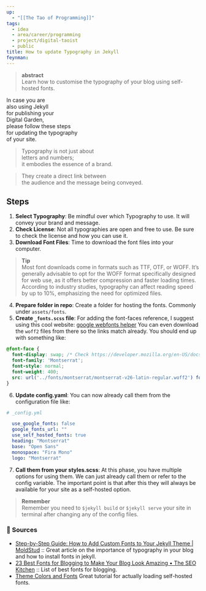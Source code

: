 ```yaml
---
up:
  - "[[The Tao of Programming]]"
tags:
  - idea
  - area/career/programming
  - project/digital-taoist
  - public
title: How to update Typography in Jekyll
feynman:
---
```


> **abstract** \
> Learn how to customise the typography of your blog using self-hosted fonts. 

In case you are \
also using Jekyll \
for publishing your \
Digital Garden, \
please follow these steps \
for updating the typography \
of your site. 

> Typography is not just about \
> letters and numbers; \
> it embodies the essence of a brand. 

> They create a direct link between \
> the audience and the message being conveyed.

## Steps 

1. **Select Typography**: Be mindful over which Typography to use. It will convey your brand and message. 
2. **Check License**: Not all typographies are open and free to use. Be sure to check the license and how you can use it. 
3. **Download Font Files**: Time to download the font files into your computer. 

> **Tip** \
> Most font downloads come in formats such as TTF, OTF, or WOFF. It’s generally advisable to opt for the WOFF format specifically designed for web use, as it offers better compression and faster loading times. According to industry studies, typography can affect reading speed by up to 10%, emphasizing the need for optimized files.

4. **Prepare folder in repo**: Create a folder for hosting the fonts. Commonly under `assets/fonts`. 
5. **Create `_fonts.scss` file**: For adding the font-faces reference, I suggest using this cool website: [google webfonts helper](https://gwfh.mranftl.com/fonts) You can even download the `woff2` files from there so the links match already. You should end up with something like: 

```css
@font-face {
  font-display: swap; /* Check https://developer.mozilla.org/en-US/docs/Web/CSS/@font-face/font-display for other options. */
  font-family: 'Montserrat';
  font-style: normal;
  font-weight: 400;
  src: url('../fonts/montserrat/montserrat-v26-latin-regular.woff2') format('woff2'); /* Chrome 36+, Opera 23+, Firefox 39+, Safari 12+, iOS 10+ */
}
```

6. **Update config.yaml**: You can now already call them from the configuration file like: 

```yaml
# _config.yml

  use_google_fonts: false
  google_fonts_url: ""
  use_self_hosted_fonts: true 
  heading: "Montserrat"
  base: "Open Sans"
  monospace: "Fira Mono"
  logo: "Montserrat"
```

7. **Call them from your styles.scss**: At this phase, you have multiple options for using them. We can just already call them or refer to the config variable. The important point is that after this they will always be available for your site as a self-hosted option. 

> **Remember** \
> Remember you need to `$jekyll build` or `$jekyll serve` your site in terminal after changing any of the config files. 

### 🔬 Sources

- [Step-by-Step Guide: How to Add Custom Fonts to Your Jekyll Theme | MoldStud](https://moldstud.com/articles/p-comprehensive-step-by-step-instructions-for-integrating-custom-fonts-into-your-jekyll-theme) :: Great article on the importance of typography in your blog and how to install fonts in jekyll. 
- [23 Best Fonts for Blogging to Make Your Blog Look Amazing • The SEO Kitchen](https://www.theseokitchen.com/best-fonts-for-blogging) :: List of best fonts for blogging. 
- [Theme Colors and Fonts](https://www.zerostatic.io/docs/jekyll-advance/config/theme-color-font/) Great tutorial for actually loading self-hosted fonts. 
